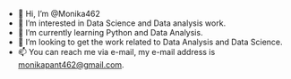 - 👋 Hi, I’m @Monika462
- 👀 I’m interested in Data Science and Data analysis work.
- 🌱 I’m currently learning Python and Data Analysis.
- 💞️ I’m looking to get the work related to Data Analysis and Data Science.
- 📫 You can reach me via e-mail, my e-mail address is monikapant462@gmail.com.

<!---
Monika462/Monika462 is a ✨ special ✨ repository because its `README.md` (this file) appears on your GitHub profile.
You can click the Preview link to take a look at your changes.
--->
